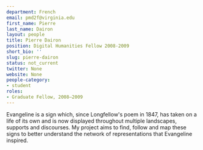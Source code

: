 ```yaml
---
department: French
email: pmd2f@virginia.edu
first_name: Pierre
last_name: Dairon
layout: people
title: Pierre Dairon
position: Digital Humanities Fellow 2008-2009
short_bio: ''
slug: pierre-dairon
status: not_current
twitter: None
website: None
people-category:
- student
roles:
- Graduate Fellow, 2008–2009
---
```


Evangeline is a sign which, since Longfellow's poem in 1847, has taken on a life of its own and is now displayed throughout multiple landscapes, supports and discourses. My project aims to find, follow and map these signs to better understand the network of representations that Evangeline inspired.
